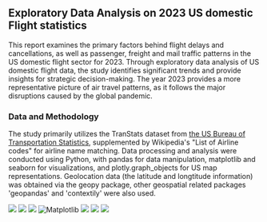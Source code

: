 ## Exploratory Data Analysis on 2023 US domestic Flight statistics

This report examines the primary factors behind flight delays and cancellations, as well as passenger, freight and mail traffic patterns in the US domestic flight sector for 2023. Through exploratory data analysis of US domestic flight data, the study identifies significant trends and provide insights for strategic decision-making. The year 2023 provides a more representative picture of air travel patterns, as it follows the major disruptions caused by the global pandemic.

### Data and Methodology
The study primarily utilizes the TranStats dataset from [the US Bureau of Transportation Statistics](https://data.bts.gov/), supplemented by Wikipedia's "List of Airline codes" for airline name matching. Data processing and analysis were conducted using Python, with pandas for data manipulation, matplotlib and seaborn for visualizations, and plotly.graph_objects for US map representations. Geolocation data (the latitude and longtitude information) was obtained via the geopy package, other geospatial related packages 'geopandas' and 'contextily' were also used. 

[![](https://img.shields.io/badge/Python-FFD43B?style=for-the-badge&logo=python&logoColor=darkgreen)](https://www.python.org) [![](https://img.shields.io/badge/Pandas-2C2D72?style=for-the-badge&logo=pandas&logoColor=white)](https://pandas.pydata.org) [![](https://img.shields.io/badge/Plotly-239120?style=for-the-badge&logo=plotly&logoColor=white)](https://plotly.com) ![Matplotlib](https://img.shields.io/badge/Matplotlib-%25dd32.svg?style=for-the-badge&logo=Matplotlib&logoColor=black) [![](https://img.shields.io/badge/Contextily-D83B01?style=for-the-badge)](https://contextily.readthedocs.io/en/latest/) [![](https://img.shields.io/badge/geopandas-74aa9c?style=for-the-badge)](https://geopandas.org/en/stable/) [![](https://img.shields.io/badge/geopy-47A141?style=for-the-badge)](https://geopy.readthedocs.io/en/stable/)



